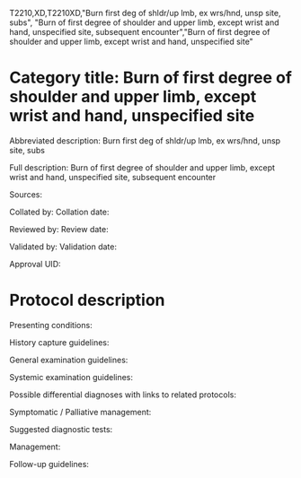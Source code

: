 T2210,XD,T2210XD,"Burn first deg of shldr/up lmb, ex wrs/hnd, unsp site, subs", "Burn of first degree of shoulder and upper limb, except wrist and hand, unspecified site, subsequent encounter","Burn of first degree of shoulder and upper limb, except wrist and hand, unspecified site"
# Category title: Burn of first degree of shoulder and upper limb, except wrist and hand, unspecified site

Abbreviated description: Burn first deg of shldr/up lmb, ex wrs/hnd, unsp site, subs

Full description: Burn of first degree of shoulder and upper limb, except wrist and hand, unspecified site, subsequent encounter

Sources:

Collated by:
Collation date:

Reviewed by:
Review date:

Validated by:
Validation date:

Approval UID:

# Protocol description

Presenting conditions:

History capture guidelines:

General examination guidelines:

Systemic examination guidelines:

Possible differential diagnoses with links to related protocols:

Symptomatic / Palliative management:

Suggested diagnostic tests:

Management:

Follow-up guidelines:
